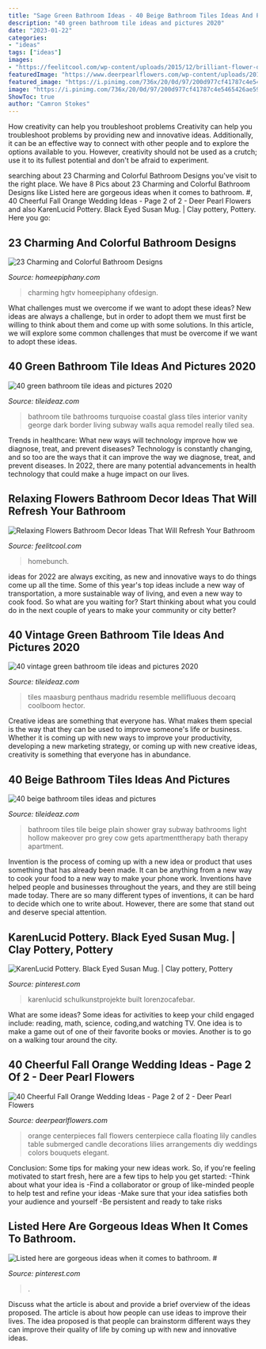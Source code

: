 ```yaml
---
title: "Sage Green Bathroom Ideas - 40 Beige Bathroom Tiles Ideas And Pictures"
description: "40 green bathroom tile ideas and pictures 2020"
date: "2023-01-22"
categories:
- "ideas"
tags: ["ideas"]
images:
- "https://feelitcool.com/wp-content/uploads/2015/12/brilliant-flower-decor-ideas.jpg"
featuredImage: "https://www.deerpearlflowers.com/wp-content/uploads/2016/08/orange-calla-lily-centerpieces.jpg"
featured_image: "https://i.pinimg.com/736x/20/0d/97/200d977cf41787c4e5465426ae591891.jpg"
image: "https://i.pinimg.com/736x/20/0d/97/200d977cf41787c4e5465426ae591891.jpg"
ShowToc: true
author: "Camron Stokes"
---
```



How creativity can help you troubleshoot problems
Creativity can help you troubleshoot problems by providing new and innovative ideas. Additionally, it can be an effective way to connect with other people and to explore the options available to you. However, creativity should not be used as a crutch; use it to its fullest potential and don't be afraid to experiment.

	

		
searching about 23 Charming and Colorful Bathroom Designs you've visit to the right place. We have 8 Pics about 23 Charming and Colorful Bathroom Designs like Listed here are gorgeous ideas when it comes to bathroom. #, 40 Cheerful Fall Orange Wedding Ideas - Page 2 of 2 - Deer Pearl Flowers and also KarenLucid Pottery. Black Eyed Susan Mug. | Clay pottery, Pottery. Here you go:
		
    
## 23 Charming And Colorful Bathroom Designs

<img loading=lazy src="https://homeepiphany.com/wp-content/uploads/2015/07/23-Charming-and-Colorful-Bathroom-Designs-1-768x1024.jpg" onerror="this.onerror=null;this.src='https://tse2.mm.bing.net/th?id=OIP.9eR8FuxyhtfVzhRh9hoCEQHaJ4&amp;pid=15.1';" alt="23 Charming and Colorful Bathroom Designs">

_Source: homeepiphany.com_

>charming hgtv homeepiphany ofdesign. 

	

What challenges must we overcome if we want to adopt these ideas?
New ideas are always a challenge, but in order to adopt them we must first be willing to think about them and come up with some solutions. In this article, we will explore some common challenges that must be overcome if we want to adopt these ideas.

    
## 40 Green Bathroom Tile Ideas And Pictures 2020

<img loading=lazy src="https://www.tileideaz.com/wp-content/uploads/2015/03/green_bathroom_tile_7.jpg" onerror="this.onerror=null;this.src='https://tse1.mm.bing.net/th?id=OIP.NGuZVEXn_6AwbgCVIwy6BQHaLH&amp;pid=15.1';" alt="40 green bathroom tile ideas and pictures 2020">

_Source: tileideaz.com_

>bathroom tile bathrooms turquoise coastal glass tiles interior vanity george dark border living subway walls aqua remodel really tiled sea. 

	

Trends in healthcare: What new ways will technology improve how we diagnose, treat, and prevent diseases?
Technology is constantly changing, and so too are the ways that it can improve the way we diagnose, treat, and prevent diseases. In 2022, there are many potential advancements in health technology that could make a huge impact on our lives.

    
## Relaxing Flowers Bathroom Decor Ideas That Will Refresh Your Bathroom

<img loading=lazy src="https://feelitcool.com/wp-content/uploads/2015/12/brilliant-flower-decor-ideas.jpg" onerror="this.onerror=null;this.src='https://tse4.mm.bing.net/th?id=OIP.r6dijYKZ_m5kAezZeBTePgHaLO&amp;pid=15.1';" alt="Relaxing Flowers Bathroom Decor Ideas That Will Refresh Your Bathroom">

_Source: feelitcool.com_

>homebunch. 

	

ideas for 2022 are always exciting, as new and innovative ways to do things come up all the time. Some of this year's top ideas include a new way of transportation, a more sustainable way of living, and even a new way to cook food. So what are you waiting for? Start thinking about what you could do in the next couple of years to make your community or city better?

    
## 40 Vintage Green Bathroom Tile Ideas And Pictures 2020

<img loading=lazy src="https://www.tileideaz.com/wp-content/uploads/2015/07/minimalist-bathroom-interior-in-green-tile-ceramics.jpg" onerror="this.onerror=null;this.src='https://tse4.mm.bing.net/th?id=OIP.GGctRXPNtSAF3oVIwTpQewHaLK&amp;pid=15.1';" alt="40 vintage green bathroom tile ideas and pictures 2020">

_Source: tileideaz.com_

>tiles maasburg penthaus madridu resemble mellifluous decoarq coolboom hector. 

	

Creative ideas are something that everyone has. What makes them special is the way that they can be used to improve someone's life or business. Whether it is coming up with new ways to improve your productivity, developing a new marketing strategy, or coming up with new creative ideas, creativity is something that everyone has in abundance.

    
## 40 Beige Bathroom Tiles Ideas And Pictures

<img loading=lazy src="http://www.tileideaz.com/wp-content/uploads/2015/03/beige_bathroom_tiles_32.jpg" onerror="this.onerror=null;this.src='https://tse4.mm.bing.net/th?id=OIP.mU_YdoVofWthfFr75C6cZgHaLH&amp;pid=15.1';" alt="40 beige bathroom tiles ideas and pictures">

_Source: tileideaz.com_

>bathroom tiles tile beige plain shower gray subway bathrooms light hollow makeover pro grey cow gets apartmenttherapy bath therapy apartment. 

	

Invention is the process of coming up with a new idea or product that uses something that has already been made. It can be anything from a new way to cook your food to a new way to make your phone work. Inventions have helped people and businesses throughout the years, and they are still being made today. There are so many different types of inventions, it can be hard to decide which one to write about. However, there are some that stand out and deserve special attention.

    
## KarenLucid Pottery. Black Eyed Susan Mug. | Clay Pottery, Pottery

<img loading=lazy src="https://i.pinimg.com/736x/20/0d/97/200d977cf41787c4e5465426ae591891.jpg" onerror="this.onerror=null;this.src='https://tse4.mm.bing.net/th?id=OIP.wVqR0tYRxkPhoT4xjKvhbAHaJ3&amp;pid=15.1';" alt="KarenLucid Pottery. Black Eyed Susan Mug. | Clay pottery, Pottery">

_Source: pinterest.com_

>karenlucid schulkunstprojekte built lorenzocafebar. 

	

What are some ideas?
Some ideas for activities to keep your child engaged include: reading, math, science, coding,and watching TV. One idea is to make a game out of one of their favorite books or movies. Another is to go on a walking tour around the city.

    
## 40 Cheerful Fall Orange Wedding Ideas - Page 2 Of 2 - Deer Pearl Flowers

<img loading=lazy src="https://www.deerpearlflowers.com/wp-content/uploads/2016/08/orange-calla-lily-centerpieces.jpg" onerror="this.onerror=null;this.src='https://tse2.mm.bing.net/th?id=OIP.CIuXd07tdSM-lcmrDOkvHAHaLH&amp;pid=15.1';" alt="40 Cheerful Fall Orange Wedding Ideas - Page 2 of 2 - Deer Pearl Flowers">

_Source: deerpearlflowers.com_

>orange centerpieces fall flowers centerpiece calla floating lily candles table submerged candle decorations lilies arrangements diy weddings colors bouquets elegant. 

	

Conclusion: Some tips for making your new ideas work.
So, if you're feeling motivated to start fresh, here are a few tips to help you get started: 
-Think about what your idea is 
-Find a collaborator or group of like-minded people to help test and refine your ideas 
-Make sure that your idea satisfies both your audience and yourself 
-Be persistent and ready to take risks

    
## Listed Here Are Gorgeous Ideas When It Comes To Bathroom. #

<img loading=lazy src="https://i.pinimg.com/736x/d9/27/10/d92710b01ac1fa2f59d4b4d7e01b8a31.jpg" onerror="this.onerror=null;this.src='https://tse1.mm.bing.net/th?id=OIP.wOFGN035jl4KhphxPJW7fQHaLH&amp;pid=15.1';" alt="Listed here are gorgeous ideas when it comes to bathroom. #">

_Source: pinterest.com_

>. 

	

Discuss what the article is about and provide a brief overview of the ideas proposed.
The article is about how people can use ideas to improve their lives. The idea proposed is that people can brainstorm different ways they can improve their quality of life by coming up with new and innovative ideas.

